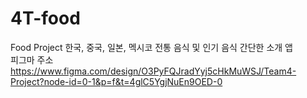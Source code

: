 # 4T-food
Food Project
한국, 중국, 일본, 멕시코 전통 음식 및 인기 음식 간단한 소개 앱   
피그마 주소
https://www.figma.com/design/O3PyFQJradYyj5cHkMuWSJ/Team4-Project?node-id=0-1&p=f&t=4glC5YgjNuEn9OED-0
